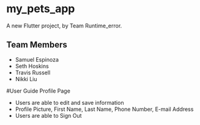 # my_pets_app

A new Flutter project, by Team Runtime_error.

## Team Members
- Samuel Espinoza
- Seth Hoskins
- Travis Russell
- Nikki Liu

#User Guide
Profile Page
- Users are able to edit and save information
- Profile Picture, First Name, Last Name, Phone Number, E-mail Address
- Users are able to Sign Out
